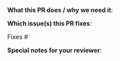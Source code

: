<!--

Thank you for sending a pull request! Here are some tips:

1. If this is your first time, please read our contribution guide at https://github.com/grafana/grafana/blob/master/CONTRIBUTING.md

2. Ensure you include and run the appropriate tests as part of your Pull Request.

3. In a new feature or configuration option, an update to the documentation is necessary. Everything related to the documentation is under the docs folder in the root of the repository.

4. If the Pull Request is a work in progress, make use of GitHub's "Draft PR" feature and mark it as such.

5. If you can not merge your Pull Request due to a merge conflict, Rebase it. This gets it in sync with the master branch.

6. Name your PR as "<FeatureArea>: Describe your change", e.g. Alerting: Prevent race condition. If it's a fix or feature relevant for the changelog describe the user impact in the title. The PR title is used to auto-generate the changelog for issues marked with the "add to changelog" label.

-->

**What this PR does / why we need it**:

**Which issue(s) this PR fixes**:

<!--

* Automatically closes linked issue when the Pull Request is merged.

Usage: "Fixes #<issue number>", or "Fixes (paste link of issue)"

-->

Fixes #

**Special notes for your reviewer**:

